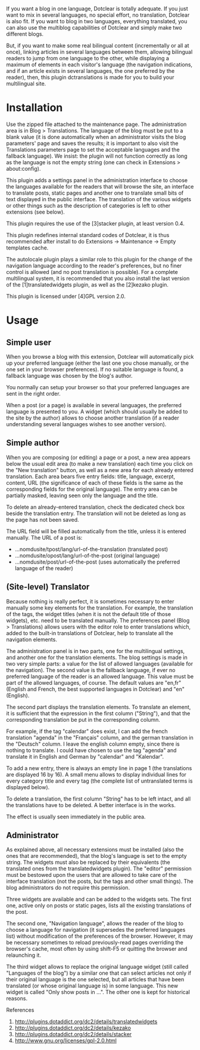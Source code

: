 If you want a blog in one language, Dotclear is totally adequate. If you just
want to mix in several languages, no special effort, no translation, Dotclear is
also fit. If you want to blog in two languages, everything translated, you can
also use the multiblog capabilities of Dotclear and simply make two different
blogs.

But, if you want to make some real bilingual content (incrementally or all at
once), linking articles in several languages between them, allowing bilingual
readers to jump from one language to the other, while displaying a maximum of
elements in each visitor's language (the navigation indications, and if an
article exists in several languages, the one preferred by the reader), then,
this plugin dctranslations is made for you to build your multilingual site.

Installation
============

Use the zipped file attached to the maintenance page. The administration area is
in Blog > Translations. The language of the blog must be put to a blank value
(it is done automatically when an administrator visits the blog parameters' page
and saves the results; it is important to also visit the Translations parameters
page to set the acceptable languages and the fallback language). We insist: the
plugin will not function correctly as long as the language is not the empty
string (one can check in Extensions > about:config).

This plugin adds a settings panel in the administration interface to choose the
languages available for the readers that will browse the site, an interface to
translate posts, static pages and another one to translate small bits of text
displayed in the public interface. The translation of the various widgets or
other things such as the description of categories is left to other extensions
(see below).

This plugin requires the use of the [3]stacker plugin, at least version 0.4.

This plugin redefines internal standard codes of Dotclear, it is thus
recommended after install to do Extensions -> Maintenance -> Empty templates
cache.

The autolocale plugin plays a similar role to this plugin for the change of the
navigation language according to the reader's preferences, but no finer control
is allowed (and no post translation is possible). For a complete multilingual
system, it is recommended that you also install the last version of the
[1]translatedwidgets plugin, as well as the [2]kezako plugin.

This plugin is licensed under [4]GPL version 2.0.

Usage
=====

Simple user
-----------

When you browse a blog with this extension, Dotclear will automatically pick up
your preferred language (either the last one you chose manually, or the one set
in your browser preferences). If no suitable language is found, a fallback
language was chosen by the blog's author.

You normally can setup your browser so that your preferred languages are sent in
the right order.

When a post (or a page) is available in several languages, the preferred
language is presented to you. A widget (which should usually be added to the
site by the author) allows to choose another translation (if a reader
understanding several languages wishes to see another version).

Simple author
-------------

When you are composing (or editing) a page or a post, a new area appears below
the usual edit area (to make a new translation) each time you click on the "New
translation" button, as well as a new area for each already entered translation.
Each area bears five entry fields: title, language, excerpt, content, URL (the
significance of each of these fields is the same as the corresponding fields for
the original language). The entry area can be partially masked, leaving seen
only the language and the title.

To delete an already-entered translation, check the dedicated check box beside
the translation entry. The translation will not be deleted as long as the page
has not been saved.

The URL field will be filled automatically from the title, unless it is entered
manually. The URL of a post is:
  * ...nomdusite/tpost/lang/url-of-the-translation (translated post)
  * ...nomdusite/opost/lang/url-of-the-post (original language)
  * ...nomdusite/post/url-of-the-post (uses automatically the preferred language
of the reader)

(Site-level) Translator
-----------------------

Because nothing is really perfect, it is sometimes necessary to enter manually
some key elements for the translation. For example, the translation of the tags,
the widget titles (when it is not the default title of those widgets), etc. need
to be translated manually. The preferences panel (Blog > Translations) allows
users with the editor role to enter translations which, added to the built-in
translations of Dotclear, help to translate all the navigation elements.

The administration panel is in two parts, one for the multilingual settings, and
another one for the translation elements. The blog settings is made in two very
simple parts: a value for the list of allowed languages (available for the
navigation). The second value is the fallback language, if ever no preferred
language of the reader is an allowed language. This value must be part of the
allowed languages, of course. The default values are "en,fr" (English and
French, the best supported languages in Dotclear) and "en" (English).

The second part displays the translation elements. To translate an element, it
is sufficient that the expression in the first column ("String"), and that the
corresponding translation be put in the corresponding column.

For example, if the tag "calendar" does exist, I can add the french translation
"agenda" in the "Français" column, and the german translation in the "Deutsch"
column. I leave the english column empty, since there is nothing to translate. I
could have chosen to use the tag "agenda" and translate it in English and German
by "calendar" and "Kalendar".

To add a new entry, there is always an empty line in page 1 (the translations
are displayed 16 by 16). A small menu allows to display individual lines for
every category title and every tag (the complete list of untranslated terms is
displayed below).

To delete a translation, the first column "String" has to be left intact, and
all the translations have to be deleted. A better interface is in the works.

The effect is usually seen immediately in the public area.

Administrator
-------------

As explained above, all necessary extensions must be installed (also the ones
that are recommended), that the blog's language is set to the empty string. The
widgets must also be replaced by their equivalents (the translated ones from the
translatedwidgets plugin). The "editor" permission must be bestowed upon the
users that are allowed to take care of the interface translation (not the posts,
but the tags and other small things). The blog administrators do not require
this permission.

Three widgets are available and can be added to the widgets sets. The first one,
active only on posts or static pages, lists all the existing translations of the
post.

The second one, "Navigation language", allows the reader of the blog to choose a
language for navigation (it supersedes the preferred languages list) without
modification of the preferences of the browser. However, it may be necessary
sometimes to reload previously-read pages overriding the browser's cache, most
often by using shift-F5 or quitting the browser and relaunching it.

The third widget allows to replace the original language widget (still called
"Languages of the blog") by a similar one that can select articles not only if
their original language is the one selected, but all articles that have been
translated (or whose original language is) in some language. This new widget is
called "Only show posts in ...". The other one is kept for historical reasons.

References

   1. http://plugins.dotaddict.org/dc2/details/translatedwidgets
   2. http://plugins.dotaddict.org/dc2/details/kezako
   3. http://plugins.dotaddict.org/dc2/details/stacker
   4. http://www.gnu.org/licenses/gpl-2.0.html
